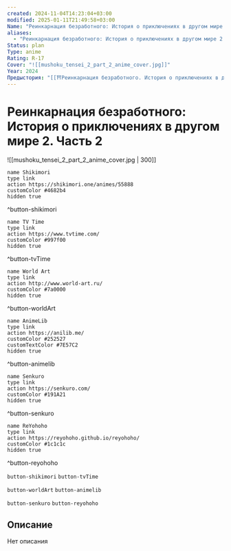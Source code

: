 ```yaml
---
created: 2024-11-04T14:23:04+03:00
modified: 2025-01-11T21:49:58+03:00
Name: "Реинкарнация безработного: История о приключениях в другом мире 2. Часть 2"
aliases:
  - "Реинкарнация безработного: История о приключениях в другом мире 2. Часть 2"
Status: plan
Type: anime
Rating: R-17
Cover: "![[mushoku_tensei_2_part_2_anime_cover.jpg]]"
Year: 2024
Предыстория: "[[⛩️Реинкарнация безработного. История о приключениях в другом мире 2 (аниме)]]"
---
```


# Реинкарнация безработного: История о приключениях в другом мире 2. Часть 2

![[mushoku_tensei_2_part_2_anime_cover.jpg | 300]]

```button
name Shikimori
type link
action https://shikimori.one/animes/55888
customColor #4682b4
hidden true
```
^button-shikimori

```button
name TV Time
type link
action https://www.tvtime.com/
customColor #997f00
hidden true
```
^button-tvTime

```button
name World Art
type link
action http://www.world-art.ru/
customColor #7a0000
hidden true
```
^button-worldArt

```button
name AnimeLib
type link
action https://anilib.me/
customColor #252527
customTextColor #7E57C2
hidden true
```
^button-animelib

```button
name Senkuro
type link
action https://senkuro.com/
customColor #191A21
hidden true
```
^button-senkuro

```button
name ReYohoho
type link
action https://reyohoho.github.io/reyohoho/
customColor #1c1c1c
hidden true
```
^button-reyohoho

`button-shikimori` `button-tvTime`

`button-worldArt` `button-animelib`

`button-senkuro` `button-reyohoho`

## Описание

Нет описания
